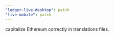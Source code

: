 ```yaml
---
"ledger-live-desktop": patch
"live-mobile": patch
---
```


capitalize Ethereum correctly in translations files.
